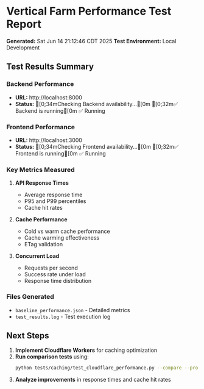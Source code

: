 # Vertical Farm Performance Test Report

**Generated:** Sat Jun 14 21:12:46 CDT 2025
**Test Environment:** Local Development

## Test Results Summary

### Backend Performance
- **URL:** http://localhost:8000
- **Status:** [0;34mChecking Backend availability...[0m
[0;32m✅ Backend is running[0m
✅ Running

### Frontend Performance  
- **URL:** http://localhost:3000
- **Status:** [0;34mChecking Frontend availability...[0m
[0;32m✅ Frontend is running[0m
✅ Running

### Key Metrics Measured
1. **API Response Times**
   - Average response time
   - P95 and P99 percentiles
   - Cache hit rates

2. **Cache Performance**
   - Cold vs warm cache performance
   - Cache warming effectiveness
   - ETag validation

3. **Concurrent Load**
   - Requests per second
   - Success rate under load
   - Response time distribution

### Files Generated
- `baseline_performance.json` - Detailed metrics
- `test_results.log` - Test execution log

## Next Steps

1. **Implement Cloudflare Workers** for caching optimization
2. **Run comparison tests** using:
   ```bash
   python tests/caching/test_cloudflare_performance.py --compare --production-url https://your-workers-url.com
   ```
3. **Analyze improvements** in response times and cache hit rates

